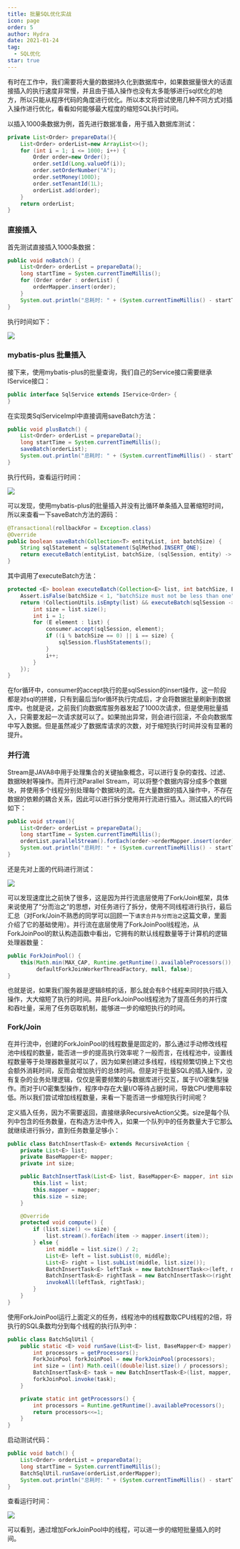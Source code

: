 ```yaml
---
title: 批量SQL优化实战
icon: page
order: 5
author: Hydra
date: 2021-01-24
tag:
  - SQL优化
star: true
---
```




<!-- more -->

有时在工作中，我们需要将大量的数据持久化到数据库中，如果数据量很大的话直接插入的执行速度非常慢，并且由于插入操作也没有太多能够进行sql优化的地方，所以只能从程序代码的角度进行优化。所以本文将尝试使用几种不同方式对插入操作进行优化，看看如何能够最大程度的缩短SQL执行时间。

以插入1000条数据为例，首先进行数据准备，用于插入数据库测试：

```java
private List<Order> prepareData(){
    List<Order> orderList=new ArrayList<>();
    for (int i = 1; i <= 1000; i++) {
        Order order=new Order();
        order.setId(Long.valueOf(i));
        order.setOrderNumber("A");
        order.setMoney(100D);
        order.setTenantId(1L);
        orderList.add(order);
    }
    return orderList;
}
```



###  直接插入

首先测试直接插入1000条数据：

```java
public void noBatch() {
    List<Order> orderList = prepareData();
    long startTime = System.currentTimeMillis();
    for (Order order : orderList) {
        orderMapper.insert(order);
    }
    System.out.println("总耗时: " + (System.currentTimeMillis() - startTime) / 1000.0 + "s");
}
```

执行时间如下：

![](https://p3-juejin.byteimg.com/tos-cn-i-k3u1fbpfcp/72c33aeeb555452fa6cf260a4aa0d055~tplv-k3u1fbpfcp-zoom-1.image)

###  mybatis-plus 批量插入

接下来，使用mybatis-plus的批量查询，我们自己的Service接口需要继承IService接口：

```java
public interface SqlService extends IService<Order> {
}
```

在实现类SqlServiceImpl中直接调用saveBatch方法：

```java
public void plusBatch() {
    List<Order> orderList = prepareData();
    long startTime = System.currentTimeMillis();
    saveBatch(orderList);
    System.out.println("总耗时: " + (System.currentTimeMillis() - startTime) / 1000.0 + "s");
}
```

执行代码，查看运行时间：

![](https://p3-juejin.byteimg.com/tos-cn-i-k3u1fbpfcp/6b678500c993420c9d78ad674ca29110~tplv-k3u1fbpfcp-zoom-1.image)

可以发现，使用mybatis-plus的批量插入并没有比循环单条插入显著缩短时间，所以来查看一下saveBatch方法的源码：

```java
@Transactional(rollbackFor = Exception.class)
@Override
public boolean saveBatch(Collection<T> entityList, int batchSize) {
    String sqlStatement = sqlStatement(SqlMethod.INSERT_ONE);
    return executeBatch(entityList, batchSize, (sqlSession, entity) -> sqlSession.insert(sqlStatement, entity));
}
```

其中调用了executeBatch方法：

```java
protected <E> boolean executeBatch(Collection<E> list, int batchSize, BiConsumer<SqlSession, E> consumer) {
    Assert.isFalse(batchSize < 1, "batchSize must not be less than one");
    return !CollectionUtils.isEmpty(list) && executeBatch(sqlSession -> {
        int size = list.size();
        int i = 1;
        for (E element : list) {
            consumer.accept(sqlSession, element);
            if ((i % batchSize == 0) || i == size) {
                sqlSession.flushStatements();
            }
            i++;
        }
    });
}
```

在for循环中，consumer的accept执行的是sqlSession的insert操作，这一阶段都是对sql的拼接，只有到最后当for循环执行完成后，才会将数据批量刷新到数据库中。也就是说，之前我们向数据库服务器发起了1000次请求，但是使用批量插入，只需要发起一次请求就可以了。如果抛出异常，则会进行回滚，不会向数据库中写入数据。但是虽然减少了数据库请求的次数，对于缩短执行时间并没有显著的提升。



### 并行流

Stream是JAVA8中用于处理集合的关键抽象概念，可以进行复杂的查找、过滤、数据映射等操作。而并行流Parallel Stream，可以将整个数据内容分成多个数据块，并使用多个线程分别处理每个数据块的流。在大量数据的插入操作中，不存在数据的依赖的耦合关系，因此可以进行拆分使用并行流进行插入。测试插入的代码如下：

```java
public void stream(){
    List<Order> orderList = prepareData();
    long startTime = System.currentTimeMillis();
    orderList.parallelStream().forEach(order->orderMapper.insert(order));
    System.out.println("总耗时: " + (System.currentTimeMillis() - startTime) / 1000.0 + "s");
}
```

还是先对上面的代码进行测试：

![](https://p3-juejin.byteimg.com/tos-cn-i-k3u1fbpfcp/1f9ffee89a3f4febb93a32af1aed9132~tplv-k3u1fbpfcp-zoom-1.image)

可以发现速度比之前快了很多，这是因为并行流底层使用了Fork/Join框架，具体来说使用了“分而治之”的思想，对任务进行了拆分，使用不同线程进行执行，最后汇总（对Fork/Join不熟悉的同学可以回顾一下`请求合并与分而治之`这篇文章，里面介绍了它的基础使用）。并行流在底层使用了ForkJoinPool线程池，从ForkJoinPool的默认构造函数中看出，它拥有的默认线程数量等于计算机的逻辑处理器数量：

```java
public ForkJoinPool() {
    this(Math.min(MAX_CAP, Runtime.getRuntime().availableProcessors()),
         defaultForkJoinWorkerThreadFactory, null, false);
}
```

也就是说，如果我们服务器是逻辑8核的话，那么就会有8个线程来同时执行插入操作，大大缩短了执行的时间。并且ForkJoinPool线程池为了提高任务的并行度和吞吐量，采用了任务窃取机制，能够进一步的缩短执行的时间。



### Fork/Join

在并行流中，创建的ForkJoinPool的线程数量是固定的，那么通过手动修改线程池中线程的数量，能否进一步的提高执行效率呢？一般而言，在线程池中，设置线程数量等于处理器数量就可以了，因为如果创建过多线程，线程频繁切换上下文也会额外消耗时间，反而会增加执行的总体时间。但是对于批量SQL的插入操作，没有复杂的业务处理逻辑，仅仅是需要频繁的与数据库进行交互，属于I/O密集型操作。而对于I/O密集型操作，程序中存在大量I/O等待占据时间，导致CPU使用率较低。所以我们尝试增加线程数量，来看一下能否进一步缩短执行时间呢？

定义插入任务，因为不需要返回，直接继承RecursiveAction父类。size是每个队列中包含的任务数量，在构造方法中传入，如果一个队列中的任务数量大于它那么就继续进行拆分，直到任务数量足够小：

```java
public class BatchInsertTask<E> extends RecursiveAction {
    private List<E> list;
    private BaseMapper<E> mapper;
    private int size;

    public BatchInsertTask(List<E> list, BaseMapper<E> mapper, int size) {
        this.list = list;
        this.mapper = mapper;
        this.size = size;
    }

    @Override
    protected void compute() {
        if (list.size() <= size) {
            list.stream().forEach(item -> mapper.insert(item));
        } else {
            int middle = list.size() / 2;
            List<E> left = list.subList(0, middle);
            List<E> right = list.subList(middle, list.size());
            BatchInsertTask<E> leftTask = new BatchInsertTask<>(left, mapper, size);
            BatchInsertTask<E> rightTask = new BatchInsertTask<>(right, mapper, size);
            invokeAll(leftTask, rightTask);
        }
    }
}
```

使用ForkJoinPool运行上面定义的任务，线程池中的线程数取CPU线程的2倍，将执行的SQL条数均分到每个线程的执行队列中：

```java
public class BatchSqlUtil {
    public static <E> void runSave(List<E> list, BaseMapper<E> mapper) {
        int processors = getProcessors();
        ForkJoinPool forkJoinPool = new ForkJoinPool(processors);
        int size = (int) Math.ceil((double)list.size() / processors);
        BatchInsertTask<E> task = new BatchInsertTask<E>(list, mapper, size);
        forkJoinPool.invoke(task);
    }

    private static int getProcessors() {
        int processors = Runtime.getRuntime().availableProcessors();
        return processors<<=1;
    }
}
```

启动测试代码：

```java
public void batch() {
    List<Order> orderList = prepareData();
    long startTime = System.currentTimeMillis();
    BatchSqlUtil.runSave(orderList,orderMapper);
    System.out.println("总耗时: " + (System.currentTimeMillis() - startTime) / 1000.0 + "s");
}
```

查看运行时间：

![](https://p3-juejin.byteimg.com/tos-cn-i-k3u1fbpfcp/e5320c0c32884f9582a608324ebd8e32~tplv-k3u1fbpfcp-zoom-1.image)

可以看到，通过增加ForkJoinPool中的线程，可以进一步的缩短批量插入的时间。